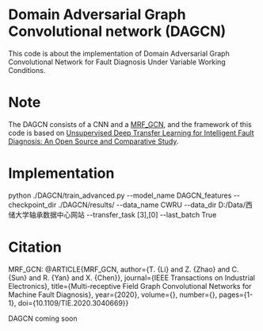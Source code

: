 # Domain Adversarial Graph Convolutional network (DAGCN)
This code is about the implementation of Domain Adversarial Graph Convolutional Network for Fault Diagnosis Under Variable Working Conditions.


# Note
The DAGCN consists of a CNN and a [MRF_GCN](https://ieeexplore.ieee.org/document/9280401), and the framework of this code is based on [Unsupervised Deep Transfer Learning for Intelligent Fault Diagnosis: An Open Source and Comparative Study](https://arxiv.org/abs/1912.12528v1).


# Implementation
python ./DAGCN/train_advanced.py --model_name DAGCN_features  --checkpoint_dir ./DAGCN/results/   --data_name CWRU --data_dir D:/Data/西储大学轴承数据中心网站 --transfer_task [3],[0]  --last_batch True 


# Citation
MRF_GCN: 
@ARTICLE{MRF_GCN,
  author={T. {Li} and Z. {Zhao} and C. {Sun} and R. {Yan} and X. {Chen}},
  journal={IEEE Transactions on Industrial Electronics}, 
  title={Multi-receptive Field Graph Convolutional Networks for Machine Fault Diagnosis}, 
  year={2020},
  volume={},
  number={},
  pages={1-1},
  doi={10.1109/TIE.2020.3040669}}

DAGCN
coming soon



